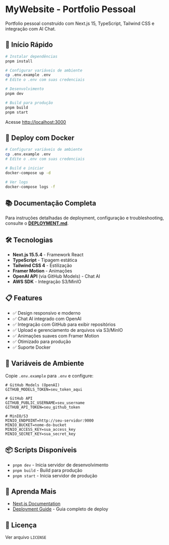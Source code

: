 # MyWebsite - Portfolio Pessoal

Portfolio pessoal construído com Next.js 15, TypeScript, Tailwind CSS e integração com AI Chat.

## 🚀 Início Rápido

```bash
# Instalar dependências
pnpm install

# Configurar variáveis de ambiente
cp .env.example .env
# Edite o .env com suas credenciais

# Desenvolvimento
pnpm dev

# Build para produção
pnpm build
pnpm start
```

Acesse [http://localhost:3000](http://localhost:3000)

## 🐳 Deploy com Docker

```bash
# Configurar variáveis de ambiente
cp .env.example .env
# Edite o .env com suas credenciais

# Build e iniciar
docker-compose up -d

# Ver logs
docker-compose logs -f
```

## 📚 Documentação Completa

Para instruções detalhadas de deployment, configuração e troubleshooting, consulte o **[DEPLOYMENT.md](./DEPLOYMENT.md)**.

## 🛠️ Tecnologias

- **Next.js 15.5.4** - Framework React
- **TypeScript** - Tipagem estática
- **Tailwind CSS 4** - Estilização
- **Framer Motion** - Animações
- **OpenAI API** (via GitHub Models) - Chat AI
- **AWS SDK** - Integração S3/MinIO

## 📋 Features

- ✅ Design responsivo e moderno
- ✅ Chat AI integrado com OpenAI
- ✅ Integração com GitHub para exibir repositórios
- ✅ Upload e gerenciamento de arquivos via S3/MinIO
- ✅ Animações suaves com Framer Motion
- ✅ Otimizado para produção
- ✅ Suporte Docker

## 🔐 Variáveis de Ambiente

Copie `.env.example` para `.env` e configure:

```env
# GitHub Models (OpenAI)
GITHUB_MODELS_TOKEN=seu_token_aqui

# GitHub API
GITHUB_PUBLIC_USERNAME=seu_username
GITHUB_API_TOKEN=seu_github_token

# MinIO/S3
MINIO_ENDPOINT=http://seu-servidor:9000
MINIO_BUCKET=nome-do-bucket
MINIO_ACCESS_KEY=sua_access_key
MINIO_SECRET_KEY=sua_secret_key
```

## 📦 Scripts Disponíveis

- `pnpm dev` - Inicia servidor de desenvolvimento
- `pnpm build` - Build para produção
- `pnpm start` - Inicia servidor de produção

## 📖 Aprenda Mais

- [Next.js Documentation](https://nextjs.org/docs)
- [Deployment Guide](./DEPLOYMENT.md) - Guia completo de deploy

## 📄 Licença

Ver arquivo `LICENSE`

